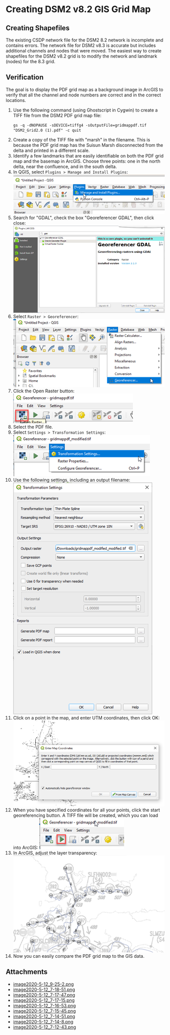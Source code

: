 # Creating DSM2 v8.2 GIS Grid Map

## Creating Shapefiles

The existing CSDP network file for the DSM2 8.2 network is incomplete and contains errors. The network file for DSM2 v8.3 is accurate but includes additional channels and nodes that were moved. The easiest way to create shapefiles for the DSM2 v8.2 grid is to modify the network and landmark (nodes) for the 8.3 grid.

## Verification

The goal is to display the PDF grid map as a background image in ArcGIS to verify that all the channel and node numbers are correct and in the correct locations.

1. Use the following command (using Ghostscript in Cygwin) to create a TIFF file from the DSM2 PDF grid map file:
   ```
   gs -q -dNOPAUSE -sDEVICE=tiffg4 -sOutputFile=gridmappdf.tif "DSM2_Grid2.0 (1).pdf" -c quit
   ```
2. Create a copy of the TIFF file with "marsh" in the filename. This is because the PDF grid map has the Suisun Marsh disconnected from the delta and printed in a different scale.
3. Identify a few landmarks that are easily identifiable on both the PDF grid map and the basemap in ArcGIS. Choose three points: one in the north delta, near the confluence, and in the south delta.
4. In QGIS, select `Plugins > Manage and Install Plugins`:
   ![QGIS Plugin Manager](../attachments/87228656/87228664.png)
5. Search for "GDAL", check the box "Georeferencer GDAL", then click close:
   ![GDAL Plugin](../attachments/87228656/87228663.png)
6. Select `Raster > Georeferencer`:
   ![Georeferencer](../attachments/87228656/87228662.png)
7. Click the Open Raster button:
   ![Open Raster](../attachments/87228656/87228661.png)
8. Select the PDF file.
9. Select `Settings > Transformation Settings`:
   ![Transformation Settings](../attachments/87228656/87228660.png)
10. Use the following settings, including an output filename:
    ![Settings Example](../attachments/87228656/87228659.png)
11. Click on a point in the map, and enter UTM coordinates, then click OK:
    ![Enter Coordinates](../attachments/87228656/87228658.png)
12. When you have specified coordinates for all your points, click the start georeferencing button. A TIFF file will be created, which you can load into ArcGIS:
    ![Start Georeferencing](../attachments/87228656/87228657.png)
13. In ArcGIS, adjust the layer transparency:
    ![Adjust Transparency](../attachments/87228656/87228655.png)
14. Now you can easily compare the PDF grid map to the GIS data.

## Attachments

- [image2020-5-12_9-25-2.png](attachments/87228656/87228655.png)
- [image2020-5-12_7-18-51.png](attachments/87228656/87228657.png)
- [image2020-5-12_7-17-47.png](attachments/87228656/87228658.png)
- [image2020-5-12_7-17-15.png](attachments/87228656/87228659.png)
- [image2020-5-12_7-16-53.png](attachments/87228656/87228660.png)
- [image2020-5-12_7-15-45.png](attachments/87228656/87228661.png)
- [image2020-5-12_7-14-51.png](attachments/87228656/87228662.png)
- [image2020-5-12_7-14-8.png](attachments/87228656/87228663.png)
- [image2020-5-12_7-12-43.png](attachments/87228656/87228664.png)
